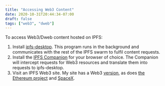 ```yaml
---
title: "Accessing Web3 Content"
date: 2020-10-31T20:44:34-07:00
draft: false
tags: ["web3", "dweb"]
---
```


To access Web3/Dweb content hosted on IPFS:

1. Install [ipfs-desktop](https://github.com/ipfs-shipyard/ipfs-desktop#quick-install-shortcuts). This program runs in the background and communicates with the rest of the IPFS swarm to fulfil content requests.
2. Install the [IPFS Companion](https://github.com/ipfs-shipyard/ipfs-companion#install-ipfs-companion) for your browser of choice. The Companion will intercept requests for Web3 resources and translate them into requests to ipfs-desktop.
3. Visit an IPFS Web3 site. My site has a Web3 [version](http://www.brainvitamins.eth), as does [the Ethereum project](http://ethereum.eth/) and [SpaceX](https://spacex.eth/).
